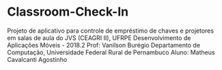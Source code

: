 # Classroom-Check-In

Projeto de aplicativo para controle de empréstimo de chaves e projetores em salas de aula do JVS (CEAGRI II), UFRPE
Desenvolvimento de Aplicações Móveis - 2018.2
Prof: Vanilson Burégio
Departamento de Computação, Universidade Federal Rural de Pernambuco
Aluno: Matheus Cavalcanti Agostinho
